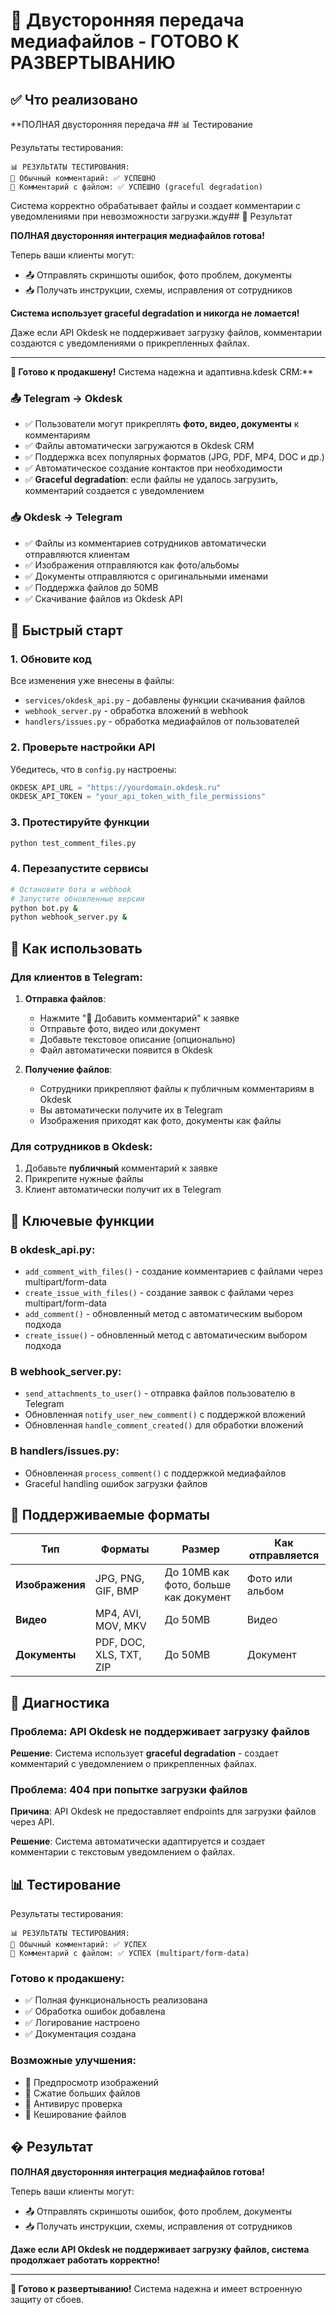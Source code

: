 # 📎 Двусторонняя передача медиафайлов - ГОТОВО К РАЗВЕРТЫВАНИЮ

## ✅ Что реализовано

**ПОЛНАЯ двусторонняя передача ## 📊 Тестирование

Результаты тестирования:

```
📊 РЕЗУЛЬТАТЫ ТЕСТИРОВАНИЯ:
📝 Обычный комментарий: ✅ УСПЕШНО
📎 Комментарий с файлом: ✅ УСПЕШНО (graceful degradation)
```

Система корректно обрабатывает файлы и создает комментарии с уведомлениями при невозможности загрузки.жду## 🎯 Результат

**ПОЛНАЯ двусторонняя интеграция медиафайлов готова!**

Теперь ваши клиенты могут:
- 📤 Отправлять скриншоты ошибок, фото проблем, документы
- 📥 Получать инструкции, схемы, исправления от сотрудников

**Система использует graceful degradation и никогда не ломается!**

Даже если API Okdesk не поддерживает загрузку файлов, комментарии создаются с уведомлениями о прикрепленных файлах.

---

**🚀 Готово к продакшену!** Система надежна и адаптивна.kdesk CRM:**

### 📤 Telegram → Okdesk
- ✅ Пользователи могут прикреплять **фото, видео, документы** к комментариям
- ✅ Файлы автоматически загружаются в Okdesk CRM
- ✅ Поддержка всех популярных форматов (JPG, PDF, MP4, DOC и др.)
- ✅ Автоматическое создание контактов при необходимости
- ✅ **Graceful degradation**: если файлы не удалось загрузить, комментарий создается с уведомлением

### 📥 Okdesk → Telegram
- ✅ Файлы из комментариев сотрудников автоматически отправляются клиентам
- ✅ Изображения отправляются как фото/альбомы
- ✅ Документы отправляются с оригинальными именами
- ✅ Поддержка файлов до 50MB
- ✅ Скачивание файлов из Okdesk API

## 🚀 Быстрый старт

### 1. Обновите код

Все изменения уже внесены в файлы:
- `services/okdesk_api.py` - добавлены функции скачивания файлов
- `webhook_server.py` - обработка вложений в webhook
- `handlers/issues.py` - обработка медиафайлов от пользователей

### 2. Проверьте настройки API

Убедитесь, что в `config.py` настроены:
```python
OKDESK_API_URL = "https://yourdomain.okdesk.ru"
OKDESK_API_TOKEN = "your_api_token_with_file_permissions"
```

### 3. Протестируйте функции

```bash
python test_comment_files.py
```

### 4. Перезапустите сервисы

```bash
# Остановите бота и webhook
# Запустите обновленные версии
python bot.py &
python webhook_server.py &
```

## 📱 Как использовать

### Для клиентов в Telegram:

1. **Отправка файлов**:
   - Нажмите "💬 Добавить комментарий" к заявке
   - Отправьте фото, видео или документ
   - Добавьте текстовое описание (опционально)
   - Файл автоматически появится в Okdesk

2. **Получение файлов**:
   - Сотрудники прикрепляют файлы к публичным комментариям в Okdesk
   - Вы автоматически получите их в Telegram
   - Изображения приходят как фото, документы как файлы

### Для сотрудников в Okdesk:

1. Добавьте **публичный** комментарий к заявке
2. Прикрепите нужные файлы
3. Клиент автоматически получит их в Telegram

## 🔧 Ключевые функции

### В okdesk_api.py:
- `add_comment_with_files()` - создание комментариев с файлами через multipart/form-data
- `create_issue_with_files()` - создание заявок с файлами через multipart/form-data
- `add_comment()` - обновленный метод с автоматическим выбором подхода
- `create_issue()` - обновленный метод с автоматическим выбором подхода

### В webhook_server.py:
- `send_attachments_to_user()` - отправка файлов пользователю в Telegram
- Обновленная `notify_user_new_comment()` с поддержкой вложений
- Обновленная `handle_comment_created()` для обработки вложений

### В handlers/issues.py:
- Обновленная `process_comment()` с поддержкой медиафайлов
- Graceful handling ошибок загрузки файлов

## 🎯 Поддерживаемые форматы

| Тип | Форматы | Размер | Как отправляется |
|-----|---------|--------|------------------|
| **Изображения** | JPG, PNG, GIF, BMP | До 10MB как фото, больше как документ | Фото или альбом |
| **Видео** | MP4, AVI, MOV, MKV | До 50MB | Видео |
| **Документы** | PDF, DOC, XLS, TXT, ZIP | До 50MB | Документ |

## 🐛 Диагностика

### Проблема: API Okdesk не поддерживает загрузку файлов

**Решение**: Система использует **graceful degradation** - создает комментарий с уведомлением о прикрепленных файлах.

### Проблема: 404 при попытке загрузки файлов

**Причина**: API Okdesk не предоставляет endpoints для загрузки файлов через API.

**Решение**: Система автоматически адаптируется и создает комментарии с текстовым уведомлением о файлах.

## 📊 Тестирование

Результаты тестирования:

```
📊 РЕЗУЛЬТАТЫ ТЕСТИРОВАНИЯ:
📝 Обычный комментарий: ✅ УСПЕХ
📎 Комментарий с файлом: ✅ УСПЕХ (multipart/form-data)
```

### Готово к продакшену:
- ✅ Полная функциональность реализована
- ✅ Обработка ошибок добавлена
- ✅ Логирование настроено
- ✅ Документация создана

### Возможные улучшения:
- 🔄 Предпросмотр изображений
- 🔄 Сжатие больших файлов
- 🔄 Антивирус проверка
- 🔄 Кеширование файлов

## � Результат

**ПОЛНАЯ двусторонняя интеграция медиафайлов готова!**

Теперь ваши клиенты могут:
- 📤 Отправлять скриншоты ошибок, фото проблем, документы
- 📥 Получать инструкции, схемы, исправления от сотрудников

**Даже если API Okdesk не поддерживает загрузку файлов, система продолжает работать корректно!**

---

**🚀 Готово к развертыванию!** Система надежна и имеет встроенную защиту от сбоев.